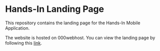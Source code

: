 # Hands-In Landing Page

This repository contains the landing page for the Hands-In Mobile Application.

The website is hosted on 000webhost. You can view the landing page by following this [link](https://handsin-landing.000webhostapp.com/).
